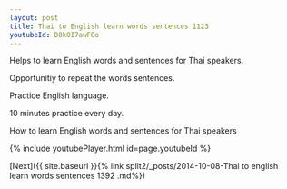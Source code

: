 ```yaml
---
layout: post
title: Thai to English learn words sentences 1123 
youtubeId: D8kOI7awFOo
---
```

 
 
Helps to learn English words and sentences for Thai speakers.

Opportunitiy to repeat the words sentences. 

Practice English language. 
 
10 minutes practice every day. 
 
How to learn English words and sentences for Thai speakers 
 
{% include youtubePlayer.html id=page.youtubeId %}
 
 
[Next]({{ site.baseurl }}{% link  split2/_posts/2014-10-08-Thai to english learn words sentences 1392 .md%})
 
